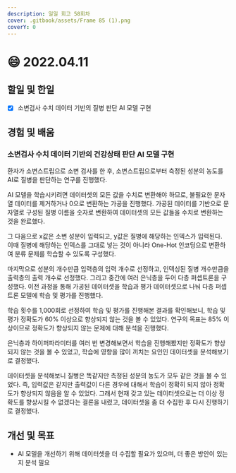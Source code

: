 ```yaml
---
description: 일일 회고 58회차
cover: .gitbook/assets/Frame 85 (1).png
coverY: 0
---
```


# 😄 2022.04.11

## 할일 및 한일

* [x] 소변검사 수치 데이터 기반의 질병 판단 AI 모델 구현

## 경험 및 배움

### 소변검사 수치 데이터 기반의 건강상태 판단 AI 모델 구현

환자가 소변스트립으로 소변 검사를 한 후, 소변스트립으로부터 측정된 성분의 농도를 AI로 질병을 판단하는 연구를 진행했다.



AI 모델을 학습시키려면 데이터셋의 모든 값을 수치로 변환해야 하므로, 불필요한 문자열 데이터를 제거하거나 0으로 변환하는 가공을 진행했다. 가공된 데이터를 기반으로 문자열로 구성된 질병 이름을 숫자로 변환하여 데이터셋의 모든 값들을 수치로 변환하는 것을 완료했다.



그 다음으로 x값은 소변 성분이 입력되고, y값은 질병에 해당하는 인덱스가 입력된다. 이때 질병에 해당하는 인덱스를 그대로 넣는 것이 아니라 One-Hot 인코딩으로 변환하여 분류 문제를 학습할 수 있도록 구성했다.



마지막으로 성분의 개수만큼 입력층의 입력 개수로 선정하고, 인덱싱된 질병 개수만큼을 출력층의 출력 개수로 선정했다. 그리고 중간에 여러 은닉층을 두어 다층 퍼셉트론을 구성했다. 이전 과정을 통해 가공된 데이터셋을 학습과 평가 데이터셋으로 나눠 다층 퍼셉트론 모델에 학습 및 평가를 진행했다.



학습 횟수를 1,000회로 선정하여 학습 및 평가를 진행해본 결과를 확인해보니, 학습 및 평가 정확도가 60% 이상으로 향상되지 않는 것을 볼 수 있었다. 연구의 목표는 85% 이상이므로 정확도가 향상되지 않는 문제에 대해 분석을 진행했다.



은닉층과 하이퍼파라미터를 여러 번 변경해보면서 학습을 진행해봤지만 정확도가 향상되지 않는 것을 볼 수 있었고, 학습에 영향을 많이 끼치는 요인인 데이터셋을 분석해보기로 결정했다.



데이터셋을 분석해보니 질병은 똑같지만 측정된 성분의 농도가 모두 같은 것을 볼 수 있었다. 즉, 입력값은 같지만 출력값이 다른 경우에 대해서 학습이 정확히 되지 않아 정확도가 향상되지 않음을 알 수 있었다. 그래서 현재 갖고 있는 데이터셋으로는 더 이상 정확도를 향상시킬 수 없겠다는 결론을 내렸고, 데이터셋을 좀 더 수집한 후 다시 진행하기로 결정했다.

## 개선 및 목표

* AI 모델을 개선하기 위해 데이터셋을 더 수집할 필요가 있으며, 더 좋은 방안이 있는지 분석 필요
